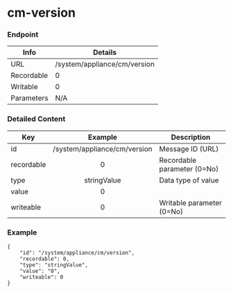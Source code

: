 # cm-version



### Endpoint

| Info  | Details |
| ------------- | ------------- |
| URL   | /system/appliance/cm/version   |
| Recordable   | 0   |
| Writable   | 0   |
| Parameters  | N/A  |

### Detailed Content

|  Key  | Example | Description |
| ------------- | :------: | ------------------------------ |
|  id | /system/appliance/cm/version | Message ID (URL) |
|  recordable | 0 | Recordable parameter (0=No) |
|  type | stringValue | Data type of value |
|  value | 0 |  |
|  writeable | 0 | Writable parameter (0=No) |

### Example
```
{
    "id": "/system/appliance/cm/version",
    "recordable": 0,
    "type": "stringValue",
    "value": "0",
    "writeable": 0
}
```
